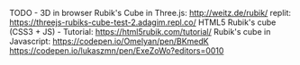 TODO - 3D in browser
	Rubik's Cube in Three.js: http://weitz.de/rubik/
	replit: https://threejs-rubiks-cube-test-2.adagim.repl.co/
	HTML5 Rubik's cube (CSS3 + JS) - Tutorial: https://html5rubik.com/tutorial/
	Rubik's cube in Javascript: https://codepen.io/Omelyan/pen/BKmedK
	https://codepen.io/lukaszmn/pen/ExeZoWo?editors=0010
